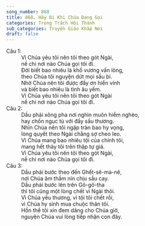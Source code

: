 ```yaml
---
song_number: 868
title: 868. Hãy Đi Khi Chúa Đang Gọi
categories: Trọng Trách Hội Thánh
sub_categories: Truyền Giáo Khắp Nơi
draft: false
---
```

<dl><dt>Câu 1:</dt><dd data-verse="1">Vì Chúa yêu tôi nên tôi theo gót Ngài, <br/>nề chi nơi nào Chúa gọi tôi đi. <br/>Đời biết bao nhiêu là khổ vương vấn lòng, <br/>theo Chúa tôi nguyện dứt mọi sầu bi. <br/>Nhờ Chúa nên tôi được đầy ơn hiển vinh <br/>và biết bao nhiêu là tình âu yếm. <br/>Vì Chúa yêu tôi nên tôi theo gót Ngài <br/>nề chi nơi nào Chúa gọi tôi đi. </dd><dt>Câu 2:</dt><dd data-verse="2">Dầu phải xông pha nơi nghìn muôn hiểm nghèo, <br/>hay chốn ngục tù với đầy sầu thương. <br/>Nhìn Chúa nên tôi ngập tràn bao hy vọng, <br/>lòng quyết theo Ngài chẳng sợ cheo leo. <br/>Vì Chúa mang bao nhiêu tội của chính tôi, <br/>mang hết thảy tôi trên thập tự giá. <br/>Vì Chúa yêu tôi nên tôi theo gót Ngài, <br/>nề chi nơi nào Chúa gọi tôi đi. </dd><dt>Câu 3:</dt><dd data-verse="3">Dầu phải bước theo đến Ghết-sê-ma-nê, <br/>nơi Chúa âm thầm nín chịu sầu cay. <br/>Dầu phải bước lên trên Gô-gô-tha <br/>thì tôi cũng một lòng chết vì Ngài thôi. <br/>Vì Chúa yêu thương, vì tội tôi chết rồi, <br/>vì Chúa hy sinh mua chuộc thân tôi. <br/>Hồn thể tôi xin đem dâng cho Chúa giờ, <br/>nguyện Chúa vui lòng tiếp nhận con đây. </dd></dl>